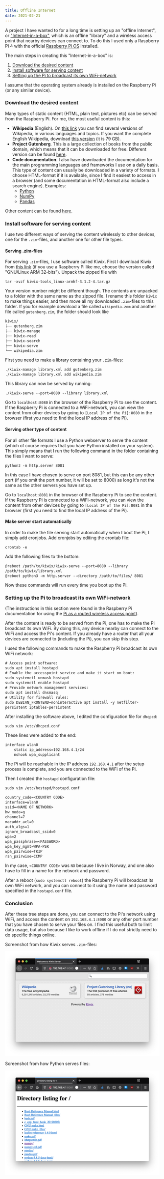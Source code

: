 ```yaml
---
title: Offline Internet
date: 2021-02-21
---
```


A project I have wanted to for a long time is setting up an "offline Internet",
or ["Internet-in-a-box"](https://en.wikipedia.org/wiki/Internet-in-a-Box),
which is an offline "library" and a wireless access point that nearby devices
can connect to. To do this I used only a Raspberry Pi 4 with the official [Raspberry Pi
OS](https://www.raspberrypi.org/software/operating-systems/) installed.

The main steps in creating this "Internet-in-a-box" is:

1. [Download the desired content](#download-the-desired-content)
2. [Install software for serving content](#install-software-for-serving-content)
3. [Setting up the Pi to broadcast its own
   WiFi-network](#setting-up-the-pi-to-broadcast-its-own-wifi-network)

I assume that the operating system already is installed on the Raspberry Pi (or
any similar device).

### Download the desired content

Many types of static content (HTML, plain text, pictures etc) can be served
from the Raspberry Pi. For me, the most useful content is this:

- **Wikipedia** (English). On [this
  link](https://download.kiwix.org/zim/wikipedia/) you can find several
  versions of Wikipedia, in various languages and topics. If you want the
  complete English Wikipedia, download [this
  version](https://download.kiwix.org/zim/wikipedia/wikipedia_en_all_maxi_2020-12.zim)
  (it is 79 GB).
- **Project Gutenberg**. This is a large collection of books from the public
  domain, which means that it can be downloaded for free. Different version can
  be found [here](https://download.kiwix.org/zim/gutenberg/).
- **Code documentation**. I also have downloaded the documentation for the main
  programming languages and frameworks I use on a daily basis. This type of
  content can usually be downloaded in a variety of formats. I choose
  HTML-format if it is available, since I find it easiest to access in a
  browser (and some documentation in HTML-format also include a search engine).
  Examples:
    - [Python](https://docs.python.org/3/)
    - [NumPy](https://numpy.org/doc/)
    - [Pandas](https://pandas.pydata.org/docs/)

Other content can be found [here](https://download.kiwix.org/zim/).

### Install software for serving content

I use two different ways of serving the content wirelessly to other devices,
one for the `.zim`-files, and another one for other file types.

#### Serving .zim-files

For serving `.zim`-files, I use software called Kiwix. First I download Kiwix
from [this link](https://www.kiwix.org/en/downloads/kiwix-serve/) (if you use a
Raspberry Pi like me, choose the version called "GNU/Linux ARM 32-bits").
Unpack the zipped file with

```
tar -xvzf kiwix-tools_linux-armhf-3.1.2-4.tar.gz
```

Your version number might be different though. The contents are unpacked to a
folder with the same name as the zipped file. I rename this folder `kiwix` to
make things easier, and then move all my downloaded `.zim`-files to this
folder. If you for example download a file called `wikipedia.zom` and another
file called `gutenberg.zim`, the folder should look like

```
kiwix/
├── gutenberg.zim
├── kiwix-manage
├── kiwix-read
├── kiwix-search
├── kiwix-serve
└── wikipedia.zim
```

First you need to make a library containing your `.zim`-files:

```
./kiwix-manage library.xml add gutenberg.zim
./kiwix-manage library.xml add wikipedia.zim
```

This library can now be served by running:

```
./kiwix-serve --port=8080 --library library.xml 
```

Go to `localhost:8080` in the browser of the Raspberry Pi to see the content.
If the Raspberry Pi is connected to a WiFi-network, you can view the content
from other devices by going to `[Local IP of the Pi]:8080` in the browser
(first you need to find the local IP address of the Pi).

#### Serving other type of content

For all other file formats I use a Python webserver to serve the content (which
of course requires that you have Python installed on your system). This simply
means that I run the following command in the folder containing the files I
want to serve:

```
python3 -m http.server 8081
```

In this case I have chosen to serve on port 8081, but this can be any other
port (if you omit the port number, it will be set to 8000) as long it's not the
same as the other servers you have set up.

Go to `localhost:8081` in the browser of the Raspberry Pi to see the content.
If the Raspberry Pi is connected to a WiFi-network, you can view the content
from other devices by going to `[Local IP of the Pi]:8081` in the browser
(first you need to find the local IP address of the Pi).

#### Make server start automatically

In order to make the file serving start automatically when I boot the Pi, I
simply add cronjobs. Add cronjobs by editing the crontab file:

```
crontab -e
```

Add the following files to the bottom:

```
@reboot /path/to/kiwix/kiwix-serve --port=8080 --library /path/to/kiwix/library.xml
@reboot python3 -m http.server --directory /path/to/files/ 8081
```

Now these commands will run every time you boot up the Pi.


### Setting up the Pi to broadcast its own WiFi-network

(The instructions in this section were found in the Raspberry Pi documentation
for using the [Pi as a routed wireless access
point](https://www.raspberrypi.org/documentation/configuration/wireless/access-point-routed.md)).

After the content is ready to be served from the Pi, one has to make the Pi
broadcast its own WiFi. By doing this, any device nearby can connect to the
WiFi and access the Pi's content. If you already have a router that all your
devices are connected to (including the Pi), you can skip this step.

I used the following commands to make the Raspberry Pi broadcast its own WiFi
network:

```
# Access point software:
sudo apt install hostapd
# Enable the accesspoint service and make it start on boot:
sudo systemctl unmask hostapd
sudo systemctl enable hostapd
# Provide network management services:
sudo apt install dnsmasq
# Utility for firewall rules:
sudo DEBIAN_FRONTEND=noninteractive apt install -y netfilter-persistent iptables-persistent
```

After installing the software above, I edited the configuration file for
`dhcpcd`:

```
sudo vim /etc/dhcpcd.conf
```

These  lines were added to the end:

```
interface wlan0
    static ip_address=192.168.4.1/24
    nohook wpa_supplicant
```

The Pi will be reachable in the IP address `192.168.4.1` after the setup
process is complete, and you are connected to the WiFi of the Pi.

Then I created the `hostapd` configuration file:

```
sudo vim /etc/hostapd/hostapd.conf
```

```
country_code=<COUNTRY CODE>
interface=wlan0
ssid=<NAME OF NETWORK>
hw_mode=g
channel=7
macaddr_acl=0
auth_algs=1
ignore_broadcast_ssid=0
wpa=2
wpa_passphrase=<PASSWORD>
wpa_key_mgmt=WPA-PSK
wpa_pairwise=TKIP
rsn_pairwise=CCMP
```

In my case, `<COUNTRY CODE>` was `NO` because I live in Norway, and one also have
to fill in a name for the network and password.

After a reboot (`sudo systemctl reboot`) the Raspberry Pi will broadcast its
own WiFi network, and you can connect to it using the name and password
specified in the `hostapd.conf` file.


### Conclusion

After these tree steps are done, you can connect to the Pi's network using
WiFi, and access the content on `192.168.4.1:8080` or any other port number
that you have chosen to serve your files on. I find this useful both to limit
data usage, but also because I like to work offline if I do not strictly need
to do specific things online.

Screenshot from how Kiwix serves `.zim`-files:

![Screenshot from how Kiwix serves .zim-files ](posts/20210221-offline-internet/01.png)

Screenshot from how Python serves files:

![Screenshot from how Python serves files ](posts/20210221-offline-internet/02.png)
